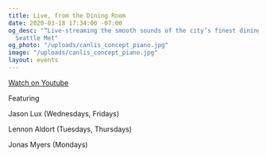 ```yaml
---
title: Live, from the Dining Room
date: 2020-03-18 17:34:00 -07:00
og_desc: "“Live-streaming the smooth sounds of the city’s finest dining room…”  -
  Seattle Met"
og_photo: "/uploads/canlis_concept_piano.jpg"
image: "/uploads/canlis_concept_piano.jpg"
layout: events
---
```


<div class="EventsButton mt1 mb10">
  <a class="Caption" href="https://youtu.be/oR-OFnLWDfM">
    Watch on Youtube
  </a>
</div>

<p class="Caption">Featuring</p>

Jason Lux (Wednesdays, Fridays)

Lennon Aldort (Tuesdays, Thursdays)

Jonas Myers (Mondays)